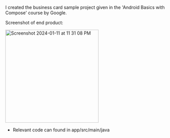 I created the business card sample project given in the 'Android Basics with Compose' course by Google. 


Screenshot of end product:

<img width="292" alt="Screenshot 2024-01-11 at 11 31 08 PM" src="https://github.com/amedinaaa/BuisnessCard/assets/118236100/83fcc9f5-5e7f-4342-99e8-992752cc3ad4">

* Relevant code can found in app/src/main/java
